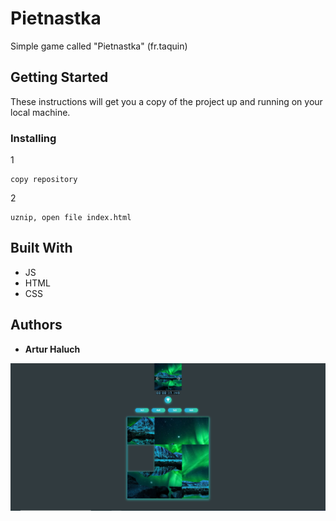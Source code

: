 # Pietnastka

Simple game called "Pietnastka" (fr.taquin)

## Getting Started

These instructions will get you a copy of the project up and running on your local machine.

### Installing

1
```
copy repository
```
2
```
uznip, open file index.html
```

## Built With

* JS
* HTML
* CSS

## Authors

* **Artur Haluch** 

![screenFromApp](./screenPietnastka.PNG)
